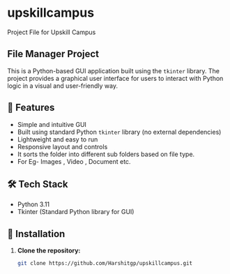# upskillcampus
Project File for Upskill Campus
## File Manager Project

This is a Python-based GUI application built using the `tkinter` library. The project provides a graphical user interface for users to interact with Python logic in a visual and user-friendly way.

## 📌 Features

-  Simple and intuitive GUI
-  Built using standard Python `tkinter` library (no external dependencies)
-  Lightweight and easy to run
-  Responsive layout and controls
-  It sorts the folder into different sub folders based on file type.
-  For Eg- Images , Video , Document etc.

## 🛠️ Tech Stack

- Python 3.11
- Tkinter (Standard Python library for GUI)

## 📁 Installation

1. **Clone the repository:**
   ```bash
   git clone https://github.com/Harshitgp/upskillcampus.git
   
